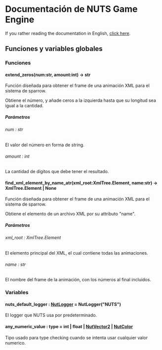 # Documentación de NUTS Game Engine

If you rather reading the documentation in English, [click here](/DOCUMENTATION/INDEX.md).

## Funciones y variables globales

### Funciones

#### extend_zeros(num:str, amount:int) -> str

Función diseñada para obtener el frame de una animación XML para el sistema de sparrow.

Obtiene el número, y añade ceros a la izquierda hasta que su longitud sea igual a la cantidad.

##### Parámetros

###### num : str

El valor del número en forma de string.

###### amount : int

La cantidad de dígitos que debe tener el resultado.

#### find_xml_element_by_name_atr(xml_root:XmlTree.Element, name:str) -> XmlTree.Element | None

Función diseñada para obtener el frame de una animación XML para el sistema de sparrow.

Obtiene el elemento de un archivo XML por su attributo "name".

##### Parámetros

###### xml_root : XmlTree.Element

El elemento principal del XML, el cual contiene todas las animaciones.

###### name : str

El nombre del frame de la animación, con los números al final incluidos.

### Variables

#### nuts_default_logger : [NutLogger](/DOCUMENTATION_Ñ/FILES/NUTLOGGER.md) = NutLogger("NUTS")

El logger que NUTS usa por predeterminado.

#### any_numeric_value : type = int | float | [NutVector2](/DOCUMENTATION_Ñ/FILES/NUTVECTOR2.md) | [NutColor](/DOCUMENTATION_Ñ/FILES/NUTCOLOR.md)

Tipo usado para type checking cuando se intenta usar cualquier valor numerico.
